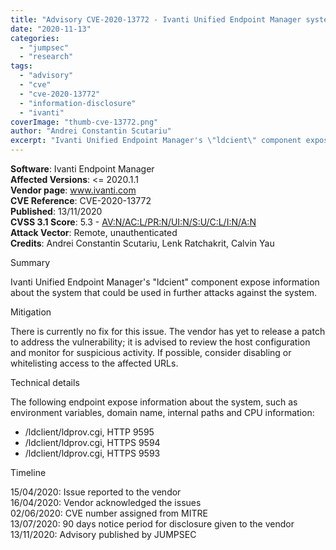 ```yaml
---
title: "Advisory CVE-2020-13772 - Ivanti Unified Endpoint Manager system information disclosure"
date: "2020-11-13"
categories: 
  - "jumpsec"
  - "research"
tags: 
  - "advisory"
  - "cve"
  - "cve-2020-13772"
  - "information-disclosure"
  - "ivanti"
coverImage: "thumb-cve-13772.png"
author: "Andrei Constantin Scutariu"
excerpt: "Ivanti Unified Endpoint Manager's \"ldcient\" component expose information about the system that could be used in further attacks against the system."
---
```


**Software**: Ivanti Endpoint Manager  
**Affected Versions**: <= 2020.1.1  
**Vendor page**: www.ivanti.com  
**CVE Reference**: CVE-2020-13772  
**Published**: 13/11/2020  
**CVSS 3.1 Score**: 5.3 - [AV:N/AC:L/PR:N/UI:N/S:U/C:L/I:N/A:N](https://nvd.nist.gov/vuln-metrics/cvss/v3-calculator?vector=AV:N/AC:L/PR:N/UI:N/S:U/C:L/I:N/A:N&version=3.1)  
**Attack Vector**: Remote, unauthenticated  
**Credits**: Andrei Constantin Scutariu, Lenk Ratchakrit, Calvin Yau

Summary

Ivanti Unified Endpoint Manager's "ldcient" component expose information about the system that could be used in further attacks against the system.

Mitigation

There is currently no fix for this issue. The vendor has yet to release a patch to address the vulnerability; it is advised to review the host configuration and monitor for suspicious activity. If possible, consider disabling or whitelisting access to the affected URLs.

Technical details

The following endpoint expose information about the system, such as environment variables, domain name, internal paths and CPU information:

- /ldclient/ldprov.cgi, HTTP 9595
- /ldclient/ldprov.cgi, HTTPS 9594
- /ldclient/ldprov.cgi, HTTPS 9593

Timeline

15/04/2020: Issue reported to the vendor  
16/04/2020: Vendor acknowledged the issues  
02/06/2020: CVE number assigned from MITRE  
13/07/2020: 90 days notice period for disclosure given to the vendor  
13/11/2020: Advisory published by JUMPSEC
